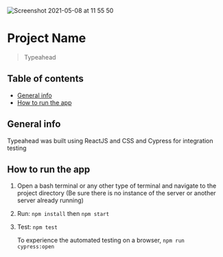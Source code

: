 ![Screenshot 2021-05-08 at 11 55 50](https://user-images.githubusercontent.com/59567201/117535101-72553580-aff4-11eb-9d42-b4781c76f1cf.png)

# Project Name

> Typeahead

## Table of contents

- [General info](#general-info)
- [How to run the app](#How-to-run-the-app)

## General info

Typeahead was built using ReactJS and CSS and Cypress for integration testing

## How to run the app

1. Open a bash terminal or any other type of terminal and navigate to the project directory (Be sure there is no instance of the server or another server already running)

2. Run:
   `npm install` then
   `npm start`

3. Test:
   `npm test`

   To experience the automated testing on a browser, `npm run cypress:open`
